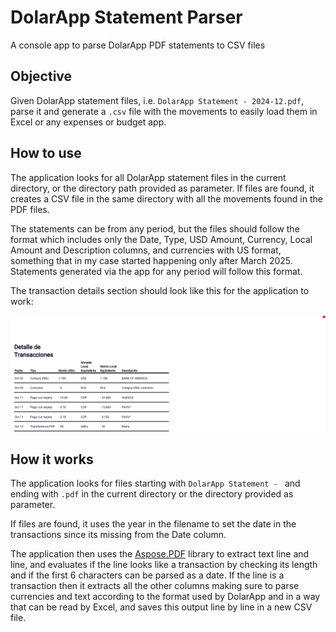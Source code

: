 # DolarApp Statement Parser

A console app to parse DolarApp PDF statements to CSV files

## Objective

Given DolarApp statement files, i.e. `DolarApp Statement - 2024-12.pdf`, parse it and generate a `.csv` file with the movements to easily load them in Excel or any expenses or budget app.

## How to use

The application looks for all DolarApp statement files in the current directory, or the directory path provided as parameter. If files are found, it creates a CSV file in the same directory with all the movements found in the PDF files.

The statements can be from any period, but the files should follow the format which includes only the Date, Type, USD Amount, Currency, Local Amount and Description columns, and currencies with US format, something that in my case started happening only after March 2025. Statements generated via the app for any period will follow this format.

The transaction details section should look like this for the application to work:

![Transaction Example](./docs/img/transactions.png "Transactions Example")


## How it works

The application looks for files starting with `DolarApp Statement - ` and ending with `.pdf` in the current directory or the directory provided as parameter.

If files are found, it uses the year in the filename to set the date in the transactions since its missing from the Date column.

The application then uses the [Aspose.PDF](https://github.com/aspose-pdf/Aspose.PDF-for-.NET) library to extract text line and line, and evaluates if the line looks like a transaction by checking its length and if the first 6 characters can be parsed as a date. If the line is a transaction then it extracts all the other columns making sure to parse currencies and text according to the format used by DolarApp and in a way that can be read by Excel, and saves this output line by line in a new CSV file.
